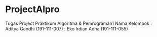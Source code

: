 # ProjectAlpro
Tugas Project Praktikum Algoritma & Pemrograman1
Nama Kelompok : Aditya Gandhi   (191-111-007)
              : Eko Irdian Adha (191-111-055)
